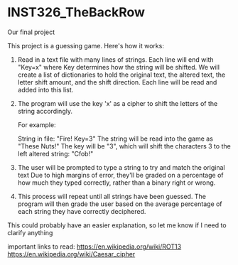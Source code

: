 # INST326_TheBackRow
Our final project


This project is a guessing game. Here's how it works:

1) Read in a text file with many lines of strings. Each line will end with "Key=x"
   where Key determines how the string will be shifted.
   We will create a list of dictionaries to hold the original text, the altered text,
   the letter shift amount, and the shift direction. Each line will be read and added
   into this list.

2) The program will use the key 'x' as a cipher to shift the letters of the string
   accordingly.

   For example:

   String in file: "Fire! Key=3"
   The string will be read into the game as "These Nuts!"
   The key will be "3", which will shift the characters 3 to the left
   altered string: "Cfob!"

3) The user will be prompted to type a string to try and match the original text
   Due to high margins of error, they'll be graded on a percentage of how much
   they typed correctly, rather than a binary right or wrong.

4) This process will repeat until all strings have been guessed. The program will
   then grade the user based on the average percentage of each string they have
   correctly deciphered.

This could probably have an easier explanation, so let me know if I need to clarify anything

important links to read:
https://en.wikipedia.org/wiki/ROT13
https://en.wikipedia.org/wiki/Caesar_cipher
